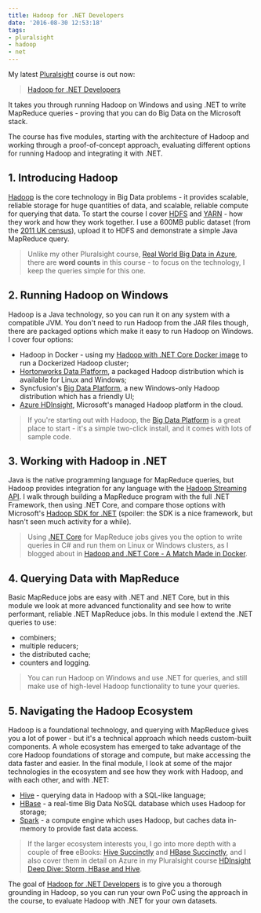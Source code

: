 ```yaml
---
title: Hadoop for .NET Developers
date: '2016-08-30 12:53:18'
tags:
- pluralsight
- hadoop
- net
---
```


My latest [Pluralsight](https://www.pluralsight.com/authors/elton-stoneman) course is out now:

> [Hadoop for .NET Developers](https://www.pluralsight.com/courses/hadoop-for-dotnet-developers)

It takes you through running Hadoop on Windows and using .NET to write MapReduce queries - proving that you can do Big Data on the Microsoft stack.

The course has five modules, starting with the architecture of Hadoop and working through a proof-of-concept approach, evaluating different options for running Hadoop and integrating it with .NET.

## 1. Introducing Hadoop

[Hadoop](http://hadoop.apache.org/) is the core technology in Big Data problems - it provides scalable, reliable storage for huge quantities of data, and scalable, reliable compute for querying that data. To start the course I cover [HDFS](http://hadoop.apache.org/docs/current/hadoop-project-dist/hadoop-hdfs/HdfsUserGuide.html) and [YARN](http://hadoop.apache.org/docs/current/hadoop-yarn/hadoop-yarn-site/index.html) - how they work and how they work together. I use a 600MB public dataset (from the [2011 UK census](https://data.gov.uk/dataset/national-statistics-postcode-lookup-uk)), upload it to HDFS and demonstrate a simple Java MapReduce query.

> Unlike my other Pluralsight course, [Real World Big Data in Azure](https://www.pluralsight.com/courses/real-world-big-data-microsoft-azure), there are **word counts** in this course - to focus on the technology, I keep the queries simple for this one.

## 2. Running Hadoop on Windows

Hadoop is a Java technology, so you can run it on any system with a compatible JVM. You don't need to run Hadoop from the JAR files though, there are packaged options which make it easy to run Hadoop on Windows. I cover four options:

- Hadoop in Docker - using my [Hadoop with .NET Core Docker image](https://hub.docker.com/r/sixeyed/hadoop-dotnet/) to run a Dockerized Hadoop cluster;
- [Hortonworks Data Platform](http://hortonworks.com/products/data-center/hdp/), a packaged Hadoop distribution which is available for Linux and Windows;
- Syncfusion's [Big Data Platform](https://www.syncfusion.com/products/big-data), a new Windows-only Hadoop distribution which has a friendly UI;
- [Azure HDInsight](https://azure.microsoft.com/en-us/services/hdinsight/), Microsoft's managed Hadoop platform in the cloud.

> If you're starting out with Hadoop, the [Big Data Platform](https://www.syncfusion.com/products/big-data) is a great place to start - it's a simple two-click install, and it comes with lots of sample code.

## 3. Working with Hadoop in .NET

Java is the native programming language for MapReduce queries, but Hadoop provides integration for any language with the [Hadoop Streaming API](http://hadoop.apache.org/docs/current/hadoop-streaming/HadoopStreaming.html). I walk through building a MapReduce program with the full .NET Framework, then using .NET Core, and compare those options with Microsoft's [Hadoop SDK for .NET](http://hadoopsdk.codeplex.com/) (spoiler: the SDK is a nice framework, but hasn't seen much activity for a while).

> Using [.NET Core](https://www.microsoft.com/net/core) for MapReduce jobs gives you the option to write queries in C# and run them on Linux or Windows clusters, as I blogged about in [Hadoop and .NET Core - A Match Made in Docker](https://blog.sixeyed.com/hadoop-and-net-core-a-match-made-in-docker/).

## 4. Querying Data with MapReduce

Basic MapReduce jobs are easy with .NET and .NET Core, but in this module we look at more advanced functionality and see how to write performant, reliable .NET MapReduce jobs. In this module I extend the .NET queries to use:

- combiners;
- multiple reducers;
- the distributed cache;
- counters and logging.

> You can run Hadoop on Windows and use .NET for queries, and still make use of high-level Hadoop functionality to tune your queries.

## 5. Navigating the Hadoop Ecosystem

Hadoop is a foundational technology, and querying with MapReduce gives you a lot of power - but it's a technical approach which needs custom-built components. A whole ecosystem has emerged to take advantage of the core Hadoop foundations of storage and compute, but make accessing the data faster and easier. In the final module, I look at some of the major technologies in the ecosystem and see how they work with Hadoop, and with each other, and with .NET:

- [Hive](http://hive.apache.org/) - querying data in Hadoop with a SQL-like language;
- [HBase](http://hbase.apache.org/) - a real-time Big Data NoSQL database which uses Hadoop for storage;
- [Spark](http://spark.incubator.apache.org/) - a compute engine which uses Hadoop, but caches data in-memory to provide fast data access.

> If the larger ecosystem interests you, I go into more depth with a couple of **free** eBooks: [Hive Succinctly](https://www.syncfusion.com/resources/techportal/details/ebooks/Hive-Succinctly) and [HBase Succinctly](https://www.syncfusion.com/resources/techportal/details/ebooks/hbase), and I also cover them in detail on Azure in my Pluralsight course [HDInsight Deep Dive: Storm, HBase and Hive](https://www.pluralsight.com/courses/hdinsight-deep-dive-storm-hbase-hive).

The goal of [Hadoop for .NET Developers](https://www.pluralsight.com/courses/hadoop-for-dotnet-developers) is to give you a thorough grounding in Hadoop, so you can run your own PoC using the approach in the course, to evaluate Hadoop with .NET for your own datasets.

<!--kg-card-end: markdown-->